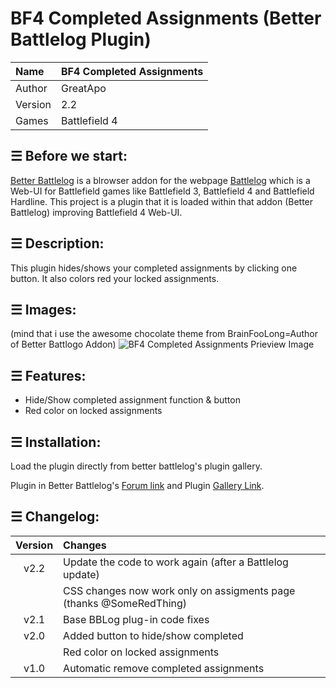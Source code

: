# BF4 Completed Assignments (Better Battlelog Plugin)

| Name   | BF4 Completed Assignments|
|:-------|:-------|
| Author | GreatApo|
| Version| 2.2|
| Games  | Battlefield 4|


## ☰ Before we start:

[Better Battlelog](https://getbblog.com/) is a blrowser addon for the webpage [Battlelog](http://battlelog.battlefield.com) which is a Web-UI for Battlefield games like Battlefield 3, Battlefield 4 and Battlefield Hardline. 
This project is a plugin that it is loaded within that addon (Better Battlelog) improving Battlefield 4 Web-UI.


## ☰ Description:

This plugin hides/shows your completed assignments by clicking one button. It also colors red your locked assignments.


## ☰ Images:

(mind that i use the awesome chocolate theme from BrainFooLong=Author of Better Battlogo Addon)
![BF4 Completed Assignments Prieview Image](https://getbblog.com/en/download?type=attachments&id=126358&file=completed-assignments.jpg "BF4 Completed Assignments Prieview")


## ☰ Features:
- Hide/Show completed assignment function & button
- Red color on locked assignments


## ☰ Installation:
Load the plugin directly from better battlelog's plugin gallery.

Plugin in Better Battlelog's [Forum link](https://getbblog.com/en/board/post/126360) and Plugin [Gallery Link](https://getbblog.com/en/plugin/126667/Completed-Assignments).


## ☰ Changelog:

|Version | Changes|
|:------:|:-------|
|v2.2    | Update the code to work again (after a Battlelog update)|
|        | CSS changes now work only on assigments page (thanks @SomeRedThing)|
|v2.1    | Base BBLog plug-in code fixes|
|v2.0    | Added button to hide/show completed|
|        | Red color on locked assignments|
|v1.0    | Automatic remove completed assignments|
